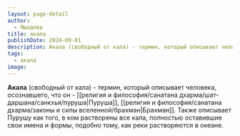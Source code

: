 ```yaml
---
layout: page-detail
author:
  - Яшодеви
title: акала
publishDate: 2024-09-01
description: Акала (свободный от кала) - термин, который описывает человека, осознавшего, что он - Пуруша, Брахман. Также описывает Пурушу как того, в ком растворены все кала, полностью оставившие свои имена и формы, подобно тому, как реки растворяются в океане.
tags:
  - акала
image:
---
```

**Акала** (свободный от кала) - термин, который описывает человека, осознавшего, что он - [[религия и философия/санатана дхарма/шат-даршана/санкхья/пуруша|Пуруша]], [[религия и философия/санатана дхарма/законы и силы вселенной/брахман|Брахман]]. Также описывает Пурушу как того, в ком растворены все кала, полностью оставившие свои имена и формы, подобно тому, как реки растворяются в океане.

